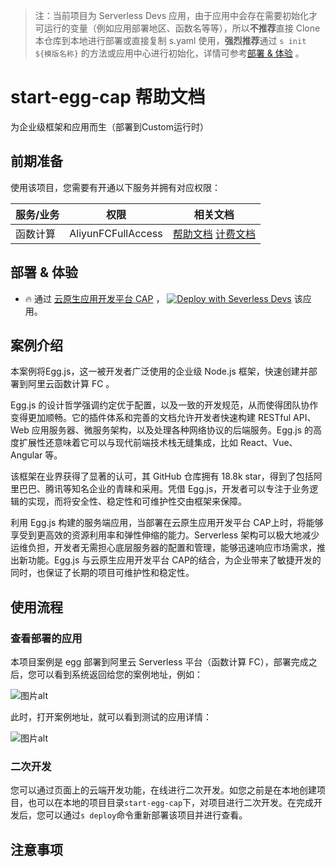 
> 注：当前项目为 Serverless Devs 应用，由于应用中会存在需要初始化才可运行的变量（例如应用部署地区、函数名等等），所以**不推荐**直接 Clone 本仓库到本地进行部署或直接复制 s.yaml 使用，**强烈推荐**通过 `s init ${模版名称}` 的方法或应用中心进行初始化，详情可参考[部署 & 体验](#部署--体验) 。

# start-egg-cap 帮助文档

<description>

为企业级框架和应用而生（部署到Custom运行时）

</description>




## 前期准备

使用该项目，您需要有开通以下服务并拥有对应权限：

<service>



| 服务/业务 |  权限  | 相关文档 |
| --- |  --- | --- |
| 函数计算 |  AliyunFCFullAccess | [帮助文档](https://help.aliyun.com/product/2508973.html) [计费文档](https://help.aliyun.com/document_detail/2512928.html) |

</service>

<remark>



</remark>

<disclaimers>



</disclaimers>

## 部署 & 体验

<appcenter>
   
- :fire: 通过 [云原生应用开发平台 CAP](https://devs.console.aliyun.com/applications/create?template=start-egg-cap) ，
  [![Deploy with Severless Devs](https://img.alicdn.com/imgextra/i1/O1CN01w5RFbX1v45s8TIXPz_!!6000000006118-55-tps-95-28.svg)](https://devs.console.aliyun.com/applications/create?template=start-egg-cap) 该应用。
   
</appcenter>


## 案例介绍

<appdetail id="flushContent">

本案例将Egg.js，这一被开发者广泛使用的企业级 Node.js 框架，快速创建并部署到阿里云函数计算 FC 。

Egg.js 的设计哲学强调约定优于配置，以及一致的开发规范，从而使得团队协作变得更加顺畅。它的插件体系和完善的文档允许开发者快速构建 RESTful API、Web 应用服务器、微服务架构，以及处理各种网络协议的后端服务。Egg.js 的高度扩展性还意味着它可以与现代前端技术栈无缝集成，比如 React、Vue、Angular 等。

该框架在业界获得了显著的认可，其 GitHub 仓库拥有 18.8k star，得到了包括阿里巴巴、腾讯等知名企业的青睐和采用。凭借 Egg.js，开发者可以专注于业务逻辑的实现，而将安全性、稳定性和可维护性交由框架来保障。

利用 Egg.js 构建的服务端应用，当部署在云原生应用开发平台 CAP上时，将能够享受到更高效的资源利用率和弹性伸缩的能力。Serverless 架构可以极大地减少运维负担，开发者无需担心底层服务器的配置和管理，能够迅速响应市场需求，推出新功能。Egg.js 与云原生应用开发平台 CAP的结合，为企业带来了敏捷开发的同时，也保证了长期的项目可维护性和稳定性。

</appdetail>

## 使用流程

<usedetail id="flushContent">

### 查看部署的应用
本项目案例是 egg 部署到阿里云 Serverless 平台（函数计算 FC），部署完成之后，您可以看到系统返回给您的案例地址，例如：

![图片alt](https://img.alicdn.com/imgextra/i1/O1CN01T9BLMX22ux5PZbryb_!!6000000007181-0-tps-1220-350.jpg)

此时，打开案例地址，就可以看到测试的应用详情：

![图片alt](https://img.alicdn.com/imgextra/i1/O1CN01D62QIp1pzRxBLab8V_!!6000000005431-0-tps-2526-1502.jpg)

### 二次开发
您可以通过页面上的云端开发功能，在线进行二次开发。如您之前是在本地创建项目，也可以在本地的项目目录`start-egg-cap`下，对项目进行二次开发。在完成开发后，您可以通过`s deploy`命令重新部署该项目并进行查看。

</usedetail>

## 注意事项

<matters id="flushContent">
</matters>

